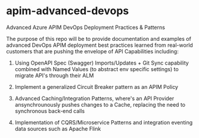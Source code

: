 # apim-advanced-devops
Advanced Azure APIM DevOps Deployment Practices &amp; Patterns 

The purpose of this repo will be to provide documentation and examples of advanced DevOps APIM deployment best practices learned from real-world customers that are pushing the envelope of API Capabilities including:

1) Using OpenAPI Spec (Swagger) Imports/Updates + Git Sync capability combined with Named Values (to abstract env specific settings) to migrate API's through their ALM

2) Implement a generalized Circuit Breaker pattern as an APIM Policy

3) Advanced Caching/Integration Patterns, where's an API Provider ansynchrounously pushes changes to a Cache, replacing the need to synchronous back-end calls

4) Implementation of CQRS/Microservice Patterns and integration eventing data sources such as Apache Flink
